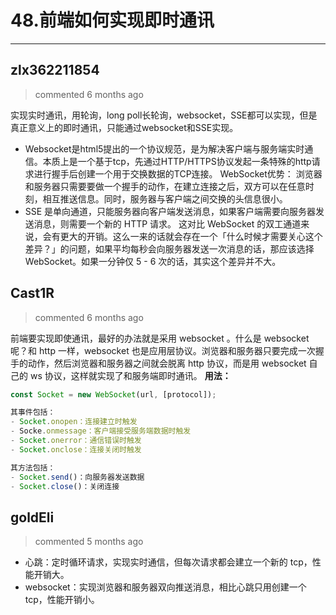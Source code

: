 
 # 48.前端如何实现即时通讯 
  
 ***
## zlx362211854 
 > commented 6 months ago 

实现实时通讯，用轮询，long poll长轮询，websocket，SSE都可以实现，但是真正意义上的即时通讯，只能通过websocket和SSE实现。
* Websocket是html5提出的一个协议规范，是为解决客户端与服务端实时通信。本质上是一个基于tcp，先通过HTTP/HTTPS协议发起一条特殊的http请求进行握手后创建一个用于交换数据的TCP连接。
 WebSocket优势： 浏览器和服务器只需要要做一个握手的动作，在建立连接之后，双方可以在任意时刻，相互推送信息。同时，服务器与客户端之间交换的头信息很小。
* SSE 是单向通道，只能服务器向客户端发送消息，如果客户端需要向服务器发送消息，则需要一个新的 HTTP 请求。 这对比 WebSocket 的双工通道来说，会有更大的开销。这么一来的话就会存在一个「什么时候才需要关心这个差异？」的问题，如果平均每秒会向服务器发送一次消息的话，那应该选择 WebSocket。如果一分钟仅 5 - 6 次的话，其实这个差异并不大。
 
## Cast1R 
 > commented 6 months ago 

前端要实现即使通讯，最好的办法就是采用 websocket 。什么是 websocket 呢？和 http 一样，websocket 也是应用层协议。浏览器和服务器只要完成一次握手的动作，然后浏览器和服务器之间就会脱离 http 协议，而是用 websocket 自己的 ws 协议，这样就实现了和服务端即时通讯。
**用法：**

```javascript
const Socket = new WebSocket(url, [protocol]);

其事件包括：
- Socket.onopen：连接建立时触发
- Socke.onmessage：客户端接受服务端数据时触发
- Socket.onerror：通信错误时触发
- Socket.onclose：连接关闭时触发

其方法包括：
- Socket.send()：向服务器发送数据
- Socket.close()：关闭连接

```
## goldEli 
 > commented 5 months ago 

* 心跳：定时循环请求，实现实时通信，但每次请求都会建立一个新的 tcp，性能开销大。
* websocket：实现浏览器和服务器双向推送消息，相比心跳只用创建一个 tcp，性能开销小。